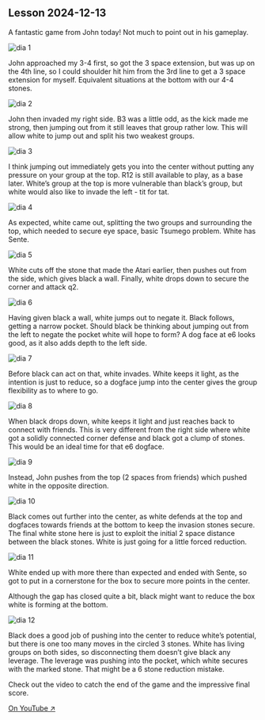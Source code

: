 
## Lesson 2024-12-13

A fantastic game from John today!  Not much to point out in his gameplay.

![dia 1](images/l20241213/igo1.jpg)

John approached my 3-4 first, so got the 3 space extension, but was up on the 4th line, so I could shoulder hit him from the 3rd line to get a 3 space extension for myself.  Equivalent situations at the bottom with our 4-4 stones.

![dia 2](images/l20241213/igo2.jpg)

John then invaded my right side.  B3 was a little odd, as the kick made me strong, then jumping out from it still leaves that group rather low.  This will allow white to jump out and split his two weakest groups.

![dia 3](images/l20241213/igo3.jpg)

I think jumping out immediately gets you into the center without putting any pressure on your group at the top.  R12 is still available to play, as a base later.  White’s group at the top is more vulnerable than black’s group, but white would also like to invade the left - tit for tat.

![dia 4](images/l20241213/igo4.jpg)

As expected, white came out, splitting the two groups and surrounding the top, which needed to secure eye space, basic Tsumego problem.  White has Sente.

![dia 5](images/l20241213/igo5.jpg)

White cuts off the stone that made the Atari earlier, then pushes out from the side, which gives black a wall.  Finally, white drops down to secure the corner and attack q2.

![dia 6](images/l20241213/igo6.jpg)

Having given black a wall, white jumps out to negate it.  Black follows, getting a narrow pocket.  Should black be thinking about jumping out from the left to negate the pocket white will hope to form?  A dog face at e6 looks good, as it also adds depth to the left side.

![dia 7](images/l20241213/igo7.jpg)

Before black can act on that, white invades.  White keeps it light, as the intention is just to reduce, so a dogface jump into the center gives the group flexibility as to where to go.

![dia 8](images/l20241213/igo8.jpg)

When black drops down, white keeps it light and just reaches back to connect with friends.  This is very different from the right side where white got a solidly connected corner defense and black got a clump of stones.  This would be an ideal time for that e6 dogface.

![dia 9](images/l20241213/igo9.jpg)

Instead, John pushes from the top (2 spaces from friends) which pushed white in the opposite direction.

![dia 10](images/l20241213/igo10.jpg)

Black comes out further into the center, as white defends at the top and dogfaces towards friends at the bottom to keep the invasion stones secure.  The final white stone here is just to exploit the initial 2 space distance between the black stones.  White is just going for a little forced reduction.

![dia 11](images/l20241213/igo11.jpg)

White ended up with more there than expected and ended with Sente, so got to put in a cornerstone for the box to secure more points in the center.

Although the gap has closed quite a bit, black might want to reduce the box white is forming at the bottom.


![dia 12](images/l20241213/igo12.jpg)

Black does a good job of pushing into the center to reduce white’s potential, but there is one too many moves in the circled 3 stones.  White has living groups on both sides, so disconnecting them doesn’t give black any leverage.  The leverage was pushing into the pocket, which white secures with the marked stone. That might be a 6 stone reduction mistake.

Check out the video to catch the end of the game and the impressive final score.

[On YouTube ↗](https://www.youtube.com/watch?v=1rffP7unoDA)

